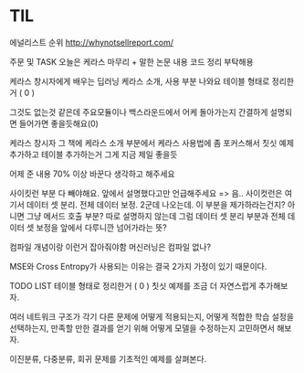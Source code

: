 # TIL
에널리스트 순위
http://whynotsellreport.com/

주문 및 TASK
오늘은 케라스 마무리 + 말한 논문 내용 코드 정리 부탁해용

케라스 창시자에게 배우는 딥러닝
케라스 소개, 사용 부분 나와요
테이블 형태로 정리한거 ( 0 )

그것도 없는것 같은데 주요모듈이나 백스라운드에서 어케 돌아가는지 간결하게 설명되면 들어가면 좋을듯해요(0)

케라스 창시자 그 책에 케라스 소개 부분에서 케라스 사용법에 좀 포커스해서 칫싯 예제 추가하고 테이블 추가하는거 그게 지금 제일 좋을듯

어제 준 내용 70% 이상 바꾼다 생각하고 해주세요


 사이킷런 부분 다 빼야해요. 앞에서 설명했다고만 언급해주세요
  => 음.. 사이컷런은 여기서 
  데이터 셋 분리.
전체 데이터 보정.
2군데 나오는데.
이 부분을 제가하라는건지?
아니면 그냥 메서드 호출 부분?
따로 설명하지 않는데 그럼 
데이터 셋 분리 부분과 
전체 데이터 셋 보정을 앞에서 다루니깐 넘어가라는 뜻?


컴파일 개념이랑 이런거 잡아줘야함
머신러닝은 컴파일 없나?


MSE와 Cross Entropy가 사용되는 이유는
결국 2가지 가정이 있기 때문이다.



TODO LIST
테이블 형태로 정리한거 ( 0 )
칫싯 예제를 조금 더 자연스럽게 추가해보자.

여러 네트워크 구조가 각기 다른 문제에 어떻게 적용되는지, 
어떻게 적합한 학습 설정을 선택하는지,
만족할 만한 결과를 얻기 위해 어떻게 모델을 수정하는지 
고민하면서 해보자.

이진분류,
다중분류,
회귀 문제를 기초적인 예제를 살펴본다.



